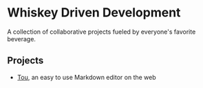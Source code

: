 # Whiskey Driven Development

A collection of collaborative projects fueled by everyone's favorite beverage.

## Projects

* [Tou](http://tou.whiskeydrivendevelopment.com), an easy to use Markdown editor on the web